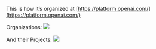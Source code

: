 
This is how it’s organized at [https://platform.openai.com/](https://platform.openai.com/)

Organizations:
![](https://i.imgur.com/kZhhwqH.png)

And their Projects:
![](https://i.imgur.com/TAL7EaQ.png)
